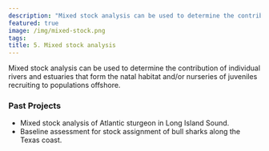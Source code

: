 ```yaml
---
description: "Mixed stock analysis can be used to determine the contribution of individual rivers and estuaries that form the natal habitat and/or nurseries of juveniles recruiting to populations offshore."
featured: true
image: /img/mixed-stock.png
tags:
title: 5. Mixed stock analysis
---
```


Mixed stock analysis can be used to determine the contribution of individual rivers and estuaries that form the natal habitat and/or nurseries of juveniles recruiting to populations offshore.

### Past Projects

* Mixed stock analysis of Atlantic sturgeon in Long Island Sound.
* Baseline assessment for stock assignment of bull sharks along the Texas coast.
